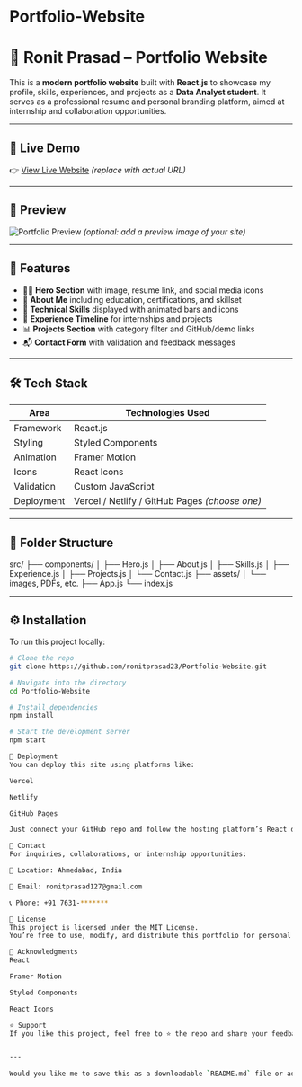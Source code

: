 # Portfolio-Website

# 💼 Ronit Prasad – Portfolio Website

This is a **modern portfolio website** built with **React.js** to showcase my profile, skills, experiences, and projects as a **Data Analyst student**. It serves as a professional resume and personal branding platform, aimed at internship and collaboration opportunities.

---

## 🔗 Live Demo

👉 [View Live Website](https://your-deployed-url.com) *(replace with actual URL)*

---

## 📸 Preview

![Portfolio Preview](./preview.png) *(optional: add a preview image of your site)*

---

## 📄 Features

- 🧑‍💼 **Hero Section** with image, resume link, and social media icons  
- 🧠 **About Me** including education, certifications, and skillset  
- 🧰 **Technical Skills** displayed with animated bars and icons  
- 🧪 **Experience Timeline** for internships and projects  
- 📊 **Projects Section** with category filter and GitHub/demo links  
- 📬 **Contact Form** with validation and feedback messages  

---

## 🛠️ Tech Stack

| Area         | Technologies Used |
|--------------|-------------------|
| Framework    | React.js |
| Styling      | Styled Components |
| Animation    | Framer Motion |
| Icons        | React Icons |
| Validation   | Custom JavaScript |
| Deployment   | Vercel / Netlify / GitHub Pages *(choose one)* |

---

## 📁 Folder Structure

src/
├── components/
│ ├── Hero.js
│ ├── About.js
│ ├── Skills.js
│ ├── Experience.js
│ ├── Projects.js
│ └── Contact.js
├── assets/
│ └── images, PDFs, etc.
├── App.js
└── index.js


---

## ⚙️ Installation

To run this project locally:

```bash
# Clone the repo
git clone https://github.com/ronitprasad23/Portfolio-Website.git

# Navigate into the directory
cd Portfolio-Website

# Install dependencies
npm install

# Start the development server
npm start

🚀 Deployment
You can deploy this site using platforms like:

Vercel

Netlify

GitHub Pages

Just connect your GitHub repo and follow the hosting platform’s React deployment guide.

📧 Contact
For inquiries, collaborations, or internship opportunities:

📍 Location: Ahmedabad, India

📧 Email: ronitprasad127@gmail.com

📞 Phone: +91 7631-*******

📃 License
This project is licensed under the MIT License.
You’re free to use, modify, and distribute this portfolio for personal use.

🙌 Acknowledgments
React

Framer Motion

Styled Components

React Icons

⭐️ Support
If you like this project, feel free to ⭐️ the repo and share your feedback!


---

Would you like me to save this as a downloadable `README.md` file or add a preview image suggestion as well?
